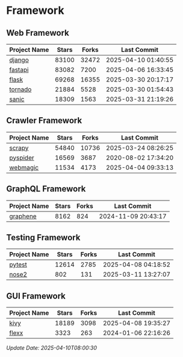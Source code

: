 # Framework

## Web Framework
| Project Name | Stars | Forks | Last Commit |
| ------------ | ----- | ----- | ----------- |
| [django](https://github.com/django/django) | 83100 | 32472 | 2025-04-10 01:40:55 |
| [fastapi](https://github.com/fastapi/fastapi) | 83082 | 7200 | 2025-04-06 16:33:45 |
| [flask](https://github.com/pallets/flask) | 69268 | 16355 | 2025-03-30 20:17:17 |
| [tornado](https://github.com/tornadoweb/tornado) | 21884 | 5528 | 2025-03-30 01:54:43 |
| [sanic](https://github.com/sanic-org/sanic) | 18309 | 1563 | 2025-03-31 21:19:26 |

## Crawler Framework
| Project Name | Stars | Forks | Last Commit |
| ------------ | ----- | ----- | ----------- |
| [scrapy](https://github.com/scrapy/scrapy) | 54840 | 10736 | 2025-03-24 08:26:25 |
| [pyspider](https://github.com/binux/pyspider) | 16569 | 3687 | 2020-08-02 17:34:20 |
| [webmagic](https://github.com/code4craft/webmagic) | 11534 | 4173 | 2025-04-04 09:33:13 |

## GraphQL Framework
| Project Name | Stars | Forks | Last Commit |
| ------------ | ----- | ----- | ----------- |
| [graphene](https://github.com/graphql-python/graphene) | 8162 | 824 | 2024-11-09 20:43:17 |

## Testing Framework
| Project Name | Stars | Forks | Last Commit |
| ------------ | ----- | ----- | ----------- |
| [pytest](https://github.com/pytest-dev/pytest) | 12614 | 2785 | 2025-04-08 04:18:52 |
| [nose2](https://github.com/nose-devs/nose2) | 802 | 131 | 2025-03-11 13:27:07 |

## GUI Framework
| Project Name | Stars | Forks | Last Commit |
| ------------ | ----- | ----- | ----------- |
| [kivy](https://github.com/kivy/kivy) | 18189 | 3098 | 2025-04-08 19:35:27 |
| [flexx](https://github.com/flexxui/flexx) | 3323 | 263 | 2024-01-06 22:16:26 |

*Update Date: 2025-04-10T08:00:30*